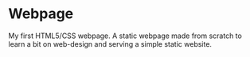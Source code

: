 # Webpage
My first HTML5/CSS webpage. A static webpage made from scratch to learn a bit on web-design and serving a simple static website.



